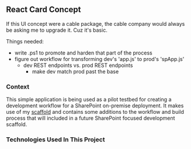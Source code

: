 ## React Card Concept

If this UI concept were a cable package, the cable company would always be asking me to upgrade it. Cuz it's basic. 

Things needed:
* write .ps1 to promote and harden that part of the process
* figure out workflow for transforming dev's 'app.js' to prod's 'spApp.js'
    * dev REST endpoints vs. prod REST endpoints
        * make dev match prod past the base

### Context
This simple application is being used as a pilot testbed for creating a development workflow for a SharePoint on-premise deployment. It makes use of my [scaffold](https://github.com/moabs81/scaffold2) and contains some additions to the workflow and build process that will included in a future SharePoint focused development scaffold. 

### Technologies Used In This Project